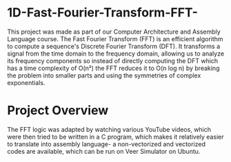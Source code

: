 # 1D-Fast-Fourier-Transform-FFT-
 This project was made as part of our Computer Architecture and Assembly Language course. The Fast Fourier Transform (FFT) is an efficient algorithm to compute a sequence's Discrete Fourier Transform (DFT). It transforms a signal from the time domain to the frequency domain, allowing us to analyze its frequency components so instead of directly computing the DFT which has a time complexity of O(n²) the FFT reduces it to O(n log n) by breaking the problem into smaller parts and using the symmetries of complex exponentials.

# Project Overview
The FFT logic was adapted by watching various YouTube videos, which were then tried to be written in a C program, which makes it relatively easier to translate into assembly language- a non-vectorized and vectorized codes are available, which can be run on Veer Simulator on Ubuntu.

 
